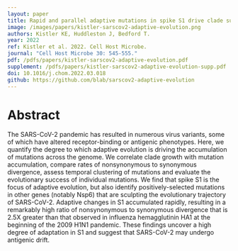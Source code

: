 ```yaml
---
layout: paper
title: Rapid and parallel adaptive mutations in spike S1 drive clade success in SARS-CoV-2
image: /images/papers/kistler-sarscov2-adaptive-evolution.png
authors: Kistler KE, Huddleston J, Bedford T.
year: 2022
ref: Kistler et al. 2022. Cell Host Microbe.
journal: "Cell Host Microbe 30: 545-555."
pdf: /pdfs/papers/kistler-sarscov2-adaptive-evolution.pdf
supplement: /pdfs/papers/kistler-sarscov2-adaptive-evolution-supp.pdf
doi: 10.1016/j.chom.2022.03.018
github: https://github.com/blab/sarscov2-adaptive-evolution
---
```


# Abstract

The SARS-CoV-2 pandemic has resulted in numerous virus variants, some of which have altered receptor-binding or antigenic phenotypes. Here, we quantify the degree to which adaptive evolution is driving the accumulation of mutations across the genome. We correlate clade growth with mutation accumulation, compare rates of nonsynonymous to synonymous divergence, assess temporal clustering of mutations and evaluate the evolutionary success of individual mutations. We find that spike S1 is the focus of adaptive evolution, but also identify positively-selected mutations in other genes (notably Nsp6) that are sculpting the evolutionary trajectory of SARS-CoV-2. Adaptive changes in S1 accumulated rapidly, resulting in a remarkably high ratio of nonsynonymous to synonymous divergence that is 2.5X greater than that observed in influenza hemagglutinin HA1 at the beginning of the 2009 H1N1 pandemic. These findings uncover a high degree of adaptation in S1 and suggest that SARS-CoV-2 may undergo antigenic drift.
